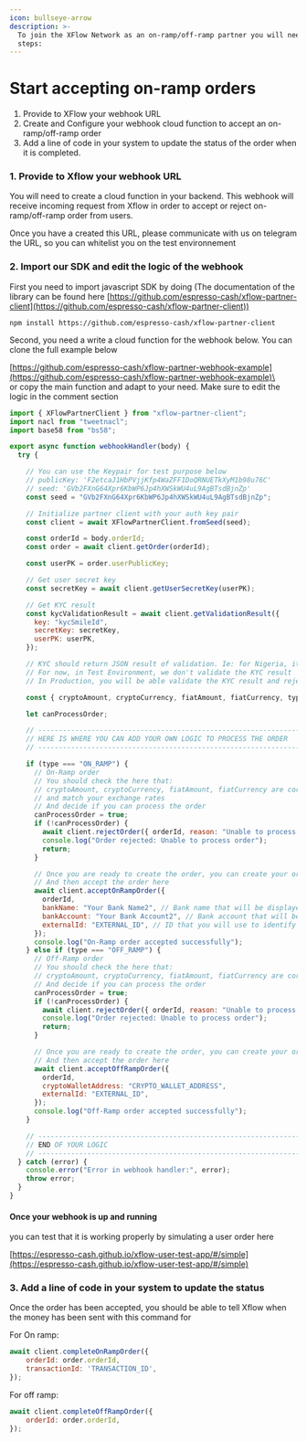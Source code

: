 ```yaml
---
icon: bullseye-arrow
description: >-
  To join the XFlow Network as an on-ramp/off-ramp partner you will need to do 3
  steps:
---
```


# Start accepting on-ramp orders

1. Provide to XFlow your webhook URL
2. Create and Configure your webhook cloud function to accept an on-ramp/off-ramp order
3. Add a line of code in your system to update the status of the order when it is completed.

### 1. Provide to Xflow your webhook URL

You will need to create a cloud function in your backend. This webhook will receive incoming request from Xflow in order to accept or reject on-ramp/off-ramp order from users.

Once you have a created this URL, please communicate with us on telegram the URL, so you can whitelist you on the test environnement

### 2. Import our SDK and edit the logic of the webhook

First you need to import javascript SDK by doing  (The documentation of the library can be found here [https://github.com/espresso-cash/xflow-partner-client](https://github.com/espresso-cash/xflow-partner-client))

```
npm install https://github.com/espresso-cash/xflow-partner-client
```

Second, you need a write a cloud function for the webhook below. You can clone the full example below&#x20;

[https://github.com/espresso-cash/xflow-partner-webhook-example](https://github.com/espresso-cash/xflow-partner-webhook-example)\
\
or copy the main function and adapt to your need. Make sure to edit the logic in the comment section

```javascript
import { XFlowPartnerClient } from "xflow-partner-client";
import nacl from "tweetnacl";
import base58 from "bs58";

export async function webhookHandler(body) {
  try {

    // You can use the Keypair for test purpose below
    // publicKey: 'F2etcaJ1HbPVjjKfp4WaZFF1DoQRNUETkXyM1b98u76C'
    // seed: 'GVb2FXnG64Xpr6KbWP6Jp4hXWSkWU4uL9AgBTsdBjnZp'
    const seed = "GVb2FXnG64Xpr6KbWP6Jp4hXWSkWU4uL9AgBTsdBjnZp";

    // Initialize partner client with your auth key pair
    const client = await XFlowPartnerClient.fromSeed(seed);

    const orderId = body.orderId;
    const order = await client.getOrder(orderId);

    const userPK = order.userPublicKey;

    // Get user secret key
    const secretKey = await client.getUserSecretKey(userPK);

    // Get KYC result
    const kycValidationResult = await client.getValidationResult({
      key: "kycSmileId",
      secretKey: secretKey,
      userPK: userPK,
    });

    // KYC should return JSON result of validation. Ie: for Nigeria, it is SmileID result
    // For now, in Test Environment, we don't validate the KYC result
    // In Production, you will be able validate the KYC result and reject the order if the KYC is not valid

    const { cryptoAmount, cryptoCurrency, fiatAmount, fiatCurrency, type } = order;

    let canProcessOrder;

    // -------------------------------------------------------------------------------------------------
    // HERE IS WHERE YOU CAN ADD YOUR OWN LOGIC TO PROCESS THE ORDER
    // -------------------------------------------------------------------------------------------------

    if (type === "ON_RAMP") {
      // On-Ramp order
      // You should check the here that:
      // cryptoAmount, cryptoCurrency, fiatAmount, fiatCurrency are correct
      // and match your exchange rates
      // And decide if you can process the order
      canProcessOrder = true;
      if (!canProcessOrder) {
        await client.rejectOrder({ orderId, reason: "Unable to process order" });
        console.log("Order rejected: Unable to process order");
        return;
      }

      // Once you are ready to create the order, you can create your order into your own system
      // And then accept the order here
      await client.acceptOnRampOrder({
        orderId,
        bankName: "Your Bank Name2", // Bank name that will be displayed to the user
        bankAccount: "Your Bank Account2", // Bank account that will be displayed to the user
        externalId: "EXTERNAL_ID", // ID that you will use to identify the order in your own system
      });
      console.log("On-Ramp order accepted successfully");
    } else if (type === "OFF_RAMP") {
      // Off-Ramp order
      // You should check the here that:
      // cryptoAmount, cryptoCurrency, fiatAmount, fiatCurrency are correct and match your exchange rates
      // And decide if you can process the order
      canProcessOrder = true;
      if (!canProcessOrder) {
        await client.rejectOrder({ orderId, reason: "Unable to process order" });
        console.log("Order rejected: Unable to process order");
        return;
      }

      // Once you are ready to create the order, you can create your order into your own system
      // And then accept the order here
      await client.acceptOffRampOrder({
        orderId,
        cryptoWalletAddress: "CRYPTO_WALLET_ADDRESS",
        externalId: "EXTERNAL_ID",
      });
      console.log("Off-Ramp order accepted successfully");
    }

    // -------------------------------------------------------------------------------------------------
    // END OF YOUR LOGIC
    // -------------------------------------------------------------------------------------------------
  } catch (error) {
    console.error("Error in webhook handler:", error);
    throw error;
  }
}
```

#### Once your webhook is up and running

you can test that it is working properly by simulating a user order here

[https://espresso-cash.github.io/xflow-user-test-app/#/simple](https://espresso-cash.github.io/xflow-user-test-app/#/simple)

### 3. Add a line of code in your system to update the status

Once the order has been accepted, you should be able to tell Xflow when the money has been sent with this command for&#x20;

For On ramp:

```javascript
await client.completeOnRampOrder({
    orderId: order.orderId,
    transactionId: 'TRANSACTION_ID',
});
```

For off ramp:

```javascript
await client.completeOffRampOrder({
    orderId: order.orderId,
});
```
